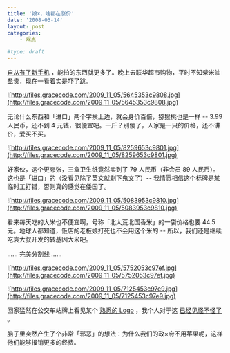 ```yaml
---
title: '娘×，啥都在涨价'
date: '2008-03-14'
layout: post
categories:
    - 观点

#type: draft
---
```


[自从有了新手机]({{site.urls}}/posts/1066/) ，能拍的东西就更多了。晚上去联华超市购物，平时不知柴米油盐贵，现在一看着实是吓了跳。

![http://files.gracecode.com/2009_11_05/5645353c9808.jpg](http://files.gracecode.com/2009_11_05/5645353c9808.jpg)

无论什么东西和「进口」两个字挨上边，就会身价百倍，猕猴桃也是一样 -- 3.99 人民币，还不到 4 元钱，很便宜吧。一斤？别傻了，人家是一只的价格，还不讲价，爱买不买。

![http://files.gracecode.com/2009_11_05/8259653c9801.jpg](http://files.gracecode.com/2009_11_05/8259653c9801.jpg)

好家伙，这个更夸张，三盒卫生纸竟然卖到了 79 人民币（非会员 89 人民币）。这也是「进口」的（没看见除了英文就剩下鬼文了）-- 我情愿相信这个标牌是某临时工打错，否则真的感觉在倭国了。

![http://files.gracecode.com/2009_11_05/5083953c9810.jpg](http://files.gracecode.com/2009_11_05/5083953c9810.jpg)

看来每天吃的大米也不便宜啊，号称「北大荒北国香米」的一袋价格也要 44.5 元。地球人都知道，饭店的老板娘打死也不会用这个米的 -- 所以，我们还是继续吃袁大叔开发的转基因大米吧。

…… 完美分割线 ……

![http://files.gracecode.com/2009_11_05/5752053c97ef.jpg](http://files.gracecode.com/2009_11_05/5752053c97ef.jpg)

![http://files.gracecode.com/2009_11_05/7125453c97e9.jpg](http://files.gracecode.com/2009_11_05/7125453c97e9.jpg)

回家猛然在公交车站牌上看见某个 [熟悉的 Logo](http://fedoraproject.org/) ，我个人对于这 [已经见怪不怪了]({{site.urls}}/posts/993/) 。

脑子里突然产生了个非常「邪恶」的想法：为什么我们的政×府不用苹果呢，这样他们能够报销更多的经费。
